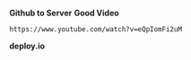 **Github to Server**
**Good Video**
```
https://www.youtube.com/watch?v=eQpIomFi2uM
```

**deploy.io**
```
```
